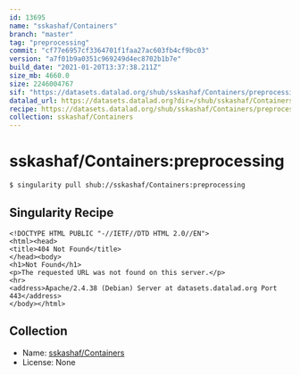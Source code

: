 ```yaml
---
id: 13695
name: "sskashaf/Containers"
branch: "master"
tag: "preprocessing"
commit: "cf77e6957cf3364701f1faa27ac603fb4cf9bc03"
version: "a7f01b9a0351c969249d4ec8702b1b7e"
build_date: "2021-01-20T13:37:38.211Z"
size_mb: 4660.0
size: 2246004767
sif: "https://datasets.datalad.org/shub/sskashaf/Containers/preprocessing/2021-01-20-cf77e695-a7f01b9a/a7f01b9a0351c969249d4ec8702b1b7e.sif"
datalad_url: https://datasets.datalad.org?dir=/shub/sskashaf/Containers/preprocessing/2021-01-20-cf77e695-a7f01b9a/
recipe: https://datasets.datalad.org/shub/sskashaf/Containers/preprocessing/2021-01-20-cf77e695-a7f01b9a/Singularity
collection: sskashaf/Containers
---
```


# sskashaf/Containers:preprocessing

```bash
$ singularity pull shub://sskashaf/Containers:preprocessing
```

## Singularity Recipe

```singularity
<!DOCTYPE HTML PUBLIC "-//IETF//DTD HTML 2.0//EN">
<html><head>
<title>404 Not Found</title>
</head><body>
<h1>Not Found</h1>
<p>The requested URL was not found on this server.</p>
<hr>
<address>Apache/2.4.38 (Debian) Server at datasets.datalad.org Port 443</address>
</body></html>
```

## Collection

 - Name: [sskashaf/Containers](https://github.com/sskashaf/Containers)
 - License: None

